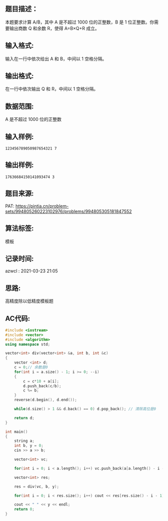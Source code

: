 ## 题目描述：
本题要求计算 A/B，其中 A 是不超过 1000 位的正整数，B 是 1 位正整数。你需要输出商数 Q 和余数 R，使得 A=B×Q+R 成立。

## 输入格式:
输入在一行中依次给出 A 和 B，中间以 1 空格分隔。  
 
## 输出格式:
在一行中依次输出 Q 和 R，中间以 1 空格分隔。  

## 数据范围:
A 是不超过 1000 位的正整数

## 输入样例:
```
123456789050987654321 7
```

## 输出样例:
```
17636684150141093474 3
```

## 题目来源:
PAT: https://pintia.cn/problem-sets/994805260223102976/problems/994805305181847552

## 算法标签:
模板

## 记录时间:
azwcl : 2021-03-23 21:05

## 思路:
高精度除以低精度模板题

## AC代码:
```cpp
#include <iostream>
#include <vector>
#include <algorithm>
using namespace std;

vector<int> div(vector<int> &a, int b, int &c)
{
    vector <int> d;
    c = 0;// 余数是0
    for(int i = a.size() - 1; i >= 0; --i)
    {
        c = c*10 + a[i];
        d.push_back(c/b);
        c %= b;
    }
    reverse(d.begin(), d.end());

    while(d.size() > 1 && d.back() == 0) d.pop_back(); // 清除高位是0

    return d;
}

int main()
{
    string a;
    int b, y = 0;
    cin >> a >> b;

    vector<int> vc;

    for(int i = 0; i < a.length(); i++) vc.push_back(a[a.length() - i - 1]-'0');

    vector<int> res;

    res = div(vc, b, y);

    for(int i = 0; i < res.size(); i++) cout << res[res.size() - i - 1];

    cout << " " << y << endl;
    return 0;
}
```